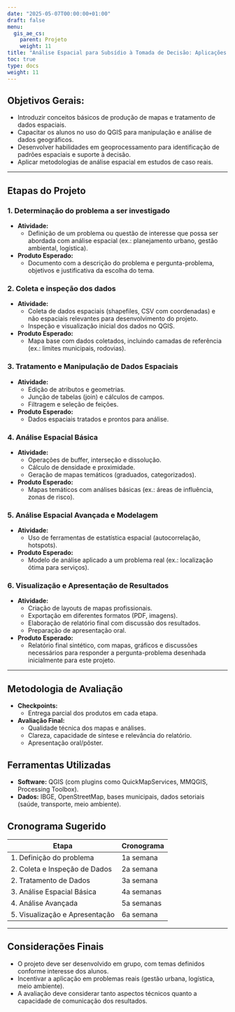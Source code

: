 ```yaml
---
date: "2025-05-07T00:00:00+01:00"
draft: false
menu:
  gis_ae_cs:
    parent: Projeto
    weight: 11
title: "Análise Espacial para Subsídio à Tomada de Decisão: Aplicações em Contextos Públicos e Privados"
toc: true
type: docs
weight: 11
---
```



## **Objetivos Gerais:**  
- Introduzir conceitos básicos de produção de mapas e tratamento de dados espaciais.  
- Capacitar os alunos no uso do QGIS para manipulação e análise de dados geográficos.  
- Desenvolver habilidades em geoprocessamento para identificação de padrões espaciais e suporte à decisão.  
- Aplicar metodologias de análise espacial em estudos de caso reais.  

---  

## **Etapas do Projeto**  

### **1. Determinação do problema a ser investigado**
- **Atividade:**  
  - Definição de um problema ou questão de interesse que possa ser abordada com análise espacial (ex.: planejamento urbano, gestão ambiental, logística).
- **Produto Esperado:**
  - Documento com a descrição do problema e pergunta-problema, objetivos e justificativa da escolha do tema.

### **2. Coleta e inspeção dos dados**
- **Atividade:**  
  - Coleta de dados espaciais (shapefiles, CSV com coordenadas) e não espaciais relevantes para desenvolvimento do projeto.  
  - Inspeção e visualização inicial dos dados no QGIS.
- **Produto Esperado:**
  - Mapa base com dados coletados, incluindo camadas de referência (ex.: limites municipais, rodovias).

### **3. Tratamento e Manipulação de Dados Espaciais**  
- **Atividade:**  
  - Edição de atributos e geometrias.  
  - Junção de tabelas (join) e cálculos de campos.  
  - Filtragem e seleção de feições.  
- **Produto Esperado:**  
  - Dados espaciais tratados e prontos para análise.  

### **4. Análise Espacial Básica**  
- **Atividade:**  
  - Operações de buffer, interseção e dissolução.  
  - Cálculo de densidade e proximidade.  
  - Geração de mapas temáticos (graduados, categorizados).  
- **Produto Esperado:**  
  - Mapas temáticos com análises básicas (ex.: áreas de influência, zonas de risco).  

### **5. Análise Espacial Avançada e Modelagem**  
- **Atividade:**  
  - Uso de ferramentas de estatística espacial (autocorrelação, hotspots).  
- **Produto Esperado:**  
  - Modelo de análise aplicado a um problema real (ex.: localização ótima para serviços).  

### **6. Visualização e Apresentação de Resultados**  
- **Atividade:**  
  - Criação de layouts de mapas profissionais.  
  - Exportação em diferentes formatos (PDF, imagens).  
  - Elaboração de relatório final com discussão dos resultados.
  - Preparação de apresentação oral.  
- **Produto Esperado:**  
  - Relatório final sintético, com mapas, gráficos e discussões necessários para responder a pergunta-problema desenhada inicialmente para este projeto.  

---  

## **Metodologia de Avaliação**  
- **Checkpoints:**  
  - Entrega parcial dos produtos em cada etapa.  
- **Avaliação Final:**  
  - Qualidade técnica dos mapas e análises.  
  - Clareza, capacidade de síntese e relevância do relatório.  
  - Apresentação oral/pôster.  

## **Ferramentas Utilizadas**  
- **Software:** QGIS (com plugins como QuickMapServices, MMQGIS, Processing Toolbox).  
- **Dados:** IBGE, OpenStreetMap, bases municipais, dados setoriais (saúde, transporte, meio ambiente).  

## **Cronograma Sugerido**  
| Etapa | Cronograma |  
|-------|---------|  
| 1. Definição do problema | 1a semana |  
| 2. Coleta e Inspeção de Dados | 2a semana |
| 2. Tratamento de Dados | 3a semana |  
| 3. Análise Espacial Básica | 4a semanas |  
| 4. Análise Avançada | 5a semanas |  
| 5. Visualização e Apresentação | 6a semana |  

---  

## **Considerações Finais**  
- O projeto deve ser desenvolvido em grupo, com temas definidos conforme interesse dos alunos.  
- Incentivar a aplicação em problemas reais (gestão urbana, logística, meio ambiente).  
- A avaliação deve considerar tanto aspectos técnicos quanto a capacidade de comunicação dos resultados.  

